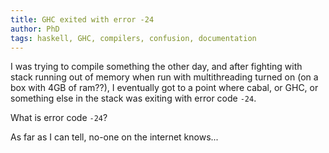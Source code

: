 ```yaml
---
title: GHC exited with error -24
author: PhD
tags: haskell, GHC, compilers, confusion, documentation
---
```


I was trying to compile something the other day, and after fighting with stack running out of memory when run with multithreading turned on (on a box with 4GB of ram??), I eventually got to a point where cabal, or GHC, or something else in the stack was exiting with error code `-24`.

What is error code `-24`? 

As far as I can tell, no-one on the internet knows...